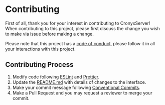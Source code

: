 # Contributing

First of all, thank you for your interest in contributing to CronyxServer!
When contributing to this project, please first discuss the change you wish to make via issue before making a change.

Please note that this project has a [code of conduct](https://github.com/yujiosaka/CronyxServer/blob/main/docs/CODE_OF_CONDUCT.md), please follow it in all your interactions with this project.

## Contributing Process

1. Modify code following [ESLint](https://eslint.org) and [Prettier](https://prettier.io/).
2. Update the [README.md](https://github.com/yujiosaka/CronyxServer/blob/main/docs/API.md) with details of changes to the interface.
3. Make your commit message following [Conventional Commits](https://conventionalcommits.org/).
4. Make a Pull Request and you may request a reviewer to merge your commit.
